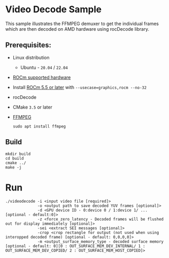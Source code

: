 # Video Decode Sample
This sample illustrates the FFMPEG demuxer to get the individual frames which are then decoded on AMD hardware using rocDecode library.

## Prerequisites:

* Linux distribution
  + Ubuntu - `20.04` / `22.04`

* [ROCm supported hardware](https://rocm.docs.amd.com/en/latest/release/gpu_os_support.html)

* Install [ROCm 5.5 or later](https://rocmdocs.amd.com/en/latest/deploy/linux/installer/install.html) with `--usecase=graphics,rocm --no-32`

* rocDecode

* CMake `3.5` or later

* [FFMPEG](https://ffmpeg.org/about.html)
  ```
  sudo apt install ffmpeg
  ```

## Build
```
mkdir build
cd build
cmake ../
make -j
```
# Run 
```
./videodecode -i <input video file [required]> 
              -o <output path to save decoded YUV frames [optional]> 
              -d <GPU device ID - 0:device 0 / 1:device 1/ ... [optional - default:0]>
              -z <force_zero_latency - Decoded frames will be flushed out for display immediately [optional]>
              -sei <extract SEI messages [optional]>
              -crop <crop rectangle for output (not used when using interopped decoded frame) [optional - default: 0,0,0,0]>
              -m <output_surface_memory_type - decoded surface memory [optional - default: 0][0 : OUT_SURFACE_MEM_DEV_INTERNAL/ 1 : OUT_SURFACE_MEM_DEV_COPIED/ 2 : OUT_SURFACE_MEM_HOST_COPIED]>
```